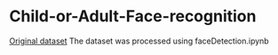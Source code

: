 # Child-or-Adult-Face-recognition
<a href="https://www.kaggle.com/datasets/die9origephit/children-vs-adults-images">Original dataset</a> 
The dataset was processed using faceDetection.ipynb

